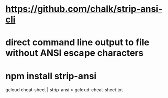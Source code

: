 # https://github.com/chalk/strip-ansi-cli
# direct command line output to file without ANSI escape characters
# npm install strip-ansi
gcloud cheat-sheet | strip-ansi > gcloud-cheat-sheet.txt